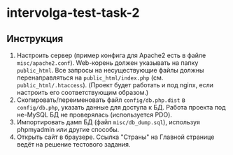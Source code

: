 # intervolga-test-task-2

## Инструкция
1. Настроить сервер (пример конфига для Apache2 есть в файле `misc/apache2.conf`). Web-корень должен указывать на папку `public_html`. Все запросы на несуществующие файлы должны перенаправляться на `public_html/index.php` (см. `public_html/.htaccess`). (Проект будет работать и под nginx, если настроить его соответствующим образом.)
2. Скопировать/переименовать файл `config/db.php.dist` в `config/db.php`, указать данные для доступа к БД. Работа проекта под не-MySQL БД не проверялась (используется PDO).
3. Импортировать дамп БД (файл `misc/db_dump.sql`), используя phpmyadmin или другие способы.
4. Открыть сайт в браузере. Ссылка "Страны" на Главной странице ведёт на решение тестового задания.

